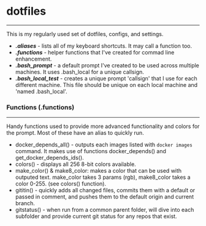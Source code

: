 # dotfiles
---
This is my regularly used set of dotfiles, configs, and settings.

  * ***.aliases*** - lists all of my keyboard shortcuts.  It may call a function too.   
  * ***.functions*** - helper functions that I've created for commad line enhancement.   
  * ***.bash_prompt*** - a default prompt I've created to be used across multiple machines.  It uses .bash_local for a unique callsign.   
  * ***.bash_local_test*** - creates a unique prompt 'callsign' that I use for each different machine.  This file should be unique on each local machine and 'named .bash_local'.   

### Functions (.functions)
---
Handy functions used to provide more advanced functionality and colors for the prompt.  Most of these have an alias to quickly run.

  * docker_depends_all() - outputs each images listed with `docker images` command.  It makes use of functions docker_depends() and get_docker_depends_ids().
  * colors() - displays all 256 8-bit colors available.
  * make_color() & make8_color: makes a color that can be used with outputed text.  make_color takes 3 params (rgb), make8_color takes a color 0-255.  (see colors() function).
  * gititin() - quickly adds all changed files, commits them with a default or passed in comment, and pushes them to the default origin and current branch.
  * gitstatus() - when run from a common parent folder, will dive into each subfolder and provide current git status for any repos that exist.
